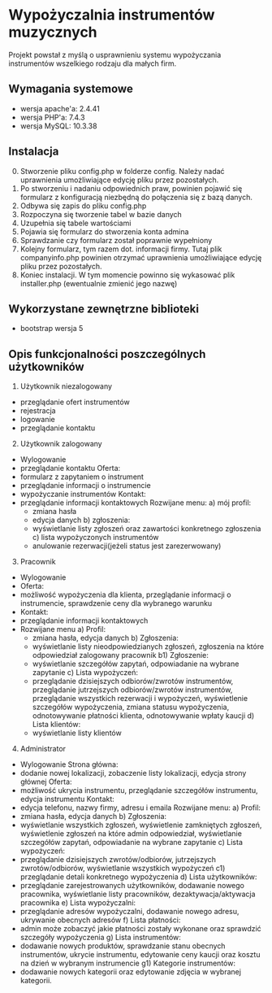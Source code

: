 # Wypożyczalnia instrumentów muzycznych
Projekt powstał z myślą o usprawnieniu systemu wypożyczania instrumentów wszelkiego rodzaju dla małych firm. 

## Wymagania systemowe
* wersja apache'a: 2.4.41
* wersja PHP'a: 7.4.3
* wersja MySQL: 10.3.38

## Instalacja
0. Stworzenie pliku config.php w folderze config. Należy nadać uprawnienia umożliwiające edycję pliku przez pozostałych.
1. Po stworzeniu i nadaniu odpowiednich praw, powinien pojawić się formularz z konfiguracją niezbędną do połączenia się z bazą danych.
2. Odbywa się zapis do pliku config.php
3. Rozpoczyna się tworzenie tabel w bazie danych
4. Uzupełnia się tabele wartościami
5. Pojawia się formularz do stworzenia konta admina
6. Sprawdzanie czy formularz został poprawnie wypełniony
7. Kolejny formularz, tym razem dot. informacji firmy. Tutaj plik companyinfo.php powinien otrzymać uprawnienia umożliwiające edycję pliku przez pozostałych.
8. Koniec instalacji. W tym momencie powinno się wykasować plik installer.php (ewentualnie zmienić jego nazwę) 

## Wykorzystane zewnętrzne biblioteki

* bootstrap wersja 5

## Opis funkcjonalności poszczególnych użytkowników
1. Użytkownik niezalogowany 
  - przeglądanie ofert instrumentów
  - rejestracja
  - logowanie
  - przeglądanie kontaktu

2. Użytkownik zalogowany 
  - Wylogowanie 
  - przeglądanie kontaktu
  Oferta:
  - formularz z zapytaniem o instrument 
  - przeglądanie informacji o instrumencie 
  - wypożyczanie instrumentów
Kontakt:
  - przeglądanie informacji kontaktowych
  Rozwijane menu:
  a) mój profil: 
    - zmiana hasła
    - edycja danych
  b) zgłoszenia: 
    - wyświetlanie listy zgłoszeń oraz zawartości konkretnego zgłoszenia
  c) lista wypożyczonych instrumentów
    - anulowanie rezerwacji(jeżeli status jest zarezerwowany) 

3. Pracownik
  - Wylogowanie
  - Oferta:
  - możliwość wypożyczenia dla klienta, przeglądanie informacji o instrumencie, sprawdzenie ceny dla wybranego warunku
  - Kontakt:
  - przeglądanie informacji kontaktowych
  - Rozwijane menu
  a) Profil:
      - zmiana hasła, edycja danych
  b) Zgłoszenia: 
      - wyświetlanie listy nieodpowiedzianych zgłoszeń, zgłoszenia na które odpowiedział zalogowany pracownik
  b1) Zgłoszenie:
      - wyświetlanie szczegółów zapytań, odpowiadanie na wybrane zapytanie
  c) Lista wypożyczeń: 
      - przeglądanie dzisiejszych odbiorów/zwrotów instrumentów, przeglądanie jutrzejszych odbiorów/zwrotów instrumentów, przeglądanie wszystkich rezerwacji i wypożyczeń, wyświetlenie szczegółów wypożyczenia,        zmiana statusu wypożyczenia, odnotowywanie płatności klienta, odnotowywanie wpłaty kaucji
  d) Lista klientów:
      - wyświetlanie listy klientów

4. Administrator 
- Wylogowanie
Strona główna:
- dodanie nowej lokalizacji, zobaczenie listy lokalizacji, edycja strony głównej 
Oferta:
- możliwość ukrycia instrumentu, przeglądanie szczegółów instrumentu, edycja instrumentu
Kontakt: 
- edycja telefonu, nazwy firmy, adresu i emaila
Rozwijane menu:
a) Profil:
- zmiana hasła, edycja danych
b) Zgłoszenia: 
- wyświetlanie wszystkich zgłoszeń, wyświetlenie zamkniętych zgłoszeń, wyświetlenie zgłoszeń na które admin odpowiedział, wyświetlanie szczegółów zapytań, odpowiadanie na wybrane zapytanie
c) Lista wypożyczeń: 
- przeglądanie dzisiejszych zwrotów/odbiorów, jutrzejszych zwrotów/odbiorów, wyświetlanie wszystkich wypożyczeń
c1) przeglądanie detali konkretnego wypożyczenia
d) Lista użytkowników: 
- przeglądanie zarejestrowanych użytkowników, dodawanie nowego pracownika, wyświetlanie listy pracowników, dezaktywacja/aktywacja pracownika
e) Lista wypożyczalni: 
- przeglądanie adresów wypożyczalni, dodawanie nowego adresu, ukrywanie obecnych adresów
f) Lista płatności:
- admin może zobaczyć jakie płatności zostały wykonane oraz sprawdzić szczegóły wypożyczenia
g) Lista instrumentów: 
- dodawanie nowych produktów, sprawdzanie stanu obecnych instrumentów, ukrycie instrumentu, edytowanie ceny kaucji oraz kosztu na dzień w wybranym instrumencie
g1) Kategorie instrumentów: 
- dodawanie nowych kategorii oraz edytowanie zdjęcia w wybranej kategorii.


